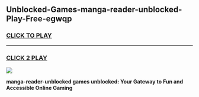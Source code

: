 
## Unblocked-Games-manga-reader-unblocked-Play-Free-egwqp
<h3>
<a href="https://premium76.site?title=manga-reader-unblocked&ref=19M">CLICK TO PLAY</a></h3>
<hr>

<h3>
<a href="https://premium76.site?title=manga-reader-unblocked&ref=19M">CLICK 2 PLAY</a>
  
</h3>

<a href="https://premium76.site?title=manga-reader-unblocked&ref=19M"><img src="https://clearcache.store/games.png"></a>


**manga-reader-unblocked games unblocked: Your Gateway to Fun and Accessible Online Gaming**
